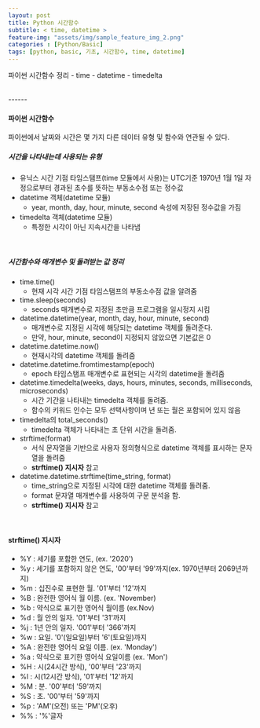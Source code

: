 ```yaml
---
layout: post
title: Python 시간함수
subtitle: < time, datetime >
feature-img: "assets/img/sample_feature_img_2.png"
categories : [Python/Basic]
tags: [python, basic, 기초, 시간함수, time, datetime]
---
```


파이썬 시간함수 정리
    - time
    - datetime
    - timedelta

<br>
------

#### 파이썬 시간함수
파이썬에서 날짜와 시간은 몇 가지 다른 데이터 유형 및 함수와 연관될 수 있다.

##### 시간을 나타내는데 사용되는 유형
- 유닉스 시간 기점 타임스탬프(time 모듈에서 사용)는 UTC기준 1970년 1월 1일 자정으로부터 경과된 초수를 뜻하는 부동소수점 또는 정수값
- datetime 객체(datetime 모듈)
    - year, month, day, hour, minute, second 속성에 저장된 정수값을 가짐
- timedelta 객체(datetime 모듈)
    - 특정한 시각이 아닌 지속시간을 나타냄

<br>

##### 시간함수와 매개변수 및 돌려받는 값 정리
- time.time()
    - 현재 시각 시간 기점 타임스탬프의 부동소수점 값을 알려줌
- time.sleep(seconds)
    - seconds 매개변수로 지정된 초만큼 프로그램을 일시정지 시킴
- datetime.datetime(year, month, day, hour, minute, second)
    - 매개변수로 지정된 시각에 해당되는 datetime 객체를 돌려준다.
    - 만약, hour, minute, second이 지정되지 않았으면 기본값은 0
- datetime.datetime.now()
    - 현재시각의 datetime 객체를 돌려줌
- datetime.datetime.fromtimestamp(epoch)
    - epoch 타임스탬프 매개변수로 표현되는 시각의 datetime을 돌려줌
- datetime.timedelta(weeks, days, hours, minutes, seconds, milliseconds, microseconds)
    - 시간 기간을 나타내는 timedelta 객체를 돌려줌.
    - 함수의 키워드 인수는 모두 선택사항이며 년 또는 월은 포함되어 있지 않음
- timedelta의 total_seconds()
    - timedelta 객체가 나타내는 초 단위 시간을 돌려줌.
- strftime(format)
    - 서식 문자열을 기반으로 사용자 정의형식으로 datetime 객체를 표시하는 문자열을 돌려줌
    - **strftime() 지시자** 참고
- datetime.datetime.strftime(time_string, format)
    - time_string으로 지정된 시각에 대한 datetime 객체를 돌려줌.
    - format 문자열 매개변수를 사용하여 구문 분석을 함.
    - **strftime() 지시자** 참고
    
<br>

#### strftime() 지시자
- %Y : 세기를 포함한 연도, (ex. '2020')
- %y : 세기를 포함하지 않은 연도, '00'부터 '99'까지(ex. 1970년부터 2069년까지)
- %m : 십진수로 표현한 월. '01'부터 '12'까지
- %B : 완전한 영어식 월 이름. (ex. 'November) 
- %b : 약식으로 표기한 영어식 월이름 (ex.Nov)
- %d : 월 안의 일자. '01'부터 '31'까지
- %j : 1년 안의 일자. '001'부터 '366'까지
- %w : 요일. '0'(일요일)부터 '6'(토요일)까지
- %A : 완전한 영어식 요일 이름. (ex. 'Monday')
- %a : 약식으로 표기한 영어식 요일이름 (ex. 'Mon')
- %H : 시(24시간 방식), '00'부터 '23'까지
- %l : 시(12시간 방식), '01'부터 '12'까지
- %M : 분. '00'부터 '59'까지
- %S : 초. '00'부터 '59'까지
- %p : 'AM'(오전) 또는 'PM'(오후)
- %% : '%'글자
